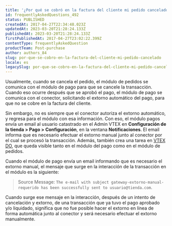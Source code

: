 ```yaml
---
title: '¿Por qué se cobró en la factura del cliente mi pedido cancelado?'
id: frequentlyAskedQuestions_492
status: PUBLISHED
createdAt: 2017-04-27T22:34:48.023Z
updatedAt: 2023-03-20T21:28:24.133Z
publishedAt: 2023-03-20T21:28:24.133Z
firstPublishedAt: 2017-04-27T23:02:22.399Z
contentType: frequentlyAskedQuestion
productTeam: Post-purchase
author: authors_84
slug: por-que-se-cobro-en-la-factura-del-cliente-mi-pedido-cancelado
locale: es
legacySlug: por-que-se-cobro-en-la-factura-del-cliente-mi-pedido-cancelado
---
```


Usualmente, cuando se cancela el pedido, el módulo de pedidos se comunica con el módulo de pago para que se cancele la transacción. Cuando eso ocurre después que se aprobó el pago, el módulo de pago se comunica con el conector, solicitando el extorno automático del pago, para que no se cobre en la factura del cliente.

Sin embargo, no es siempre que el conector autoriza el extorno automático, y regresa para el módulo con esa información. Con eso, el módulo pagos envía un email al usuario catastrado en el Admin VTEX en **Configuración de la tienda > Pago > Configuración**, en la ventana **Notificaciones**. El email informa que es necesario efectuar el extorno manual junto al conector por el cual se procesó la transacción. Además, también crea una tarea en [VTEX DO](https://help.vtex.com/es/tutorial/vtex-do-interface--7KMbRL4OslN8DTX9oiuCiu), que queda visible tanto en el módulo del pago como en el módulo de pedidos.

Cuando el módulo de pago envía un email informando que es necesario el extorno manual, el mensaje que surge en la interacción de la transacción en el módulo es la siguiente: 

> Source Message: `The e-mail with subject gateway-extorno-manual-requerido has been successfully sent to usuario@tienda.com`.

Cuando surge ese mensaje en la interacción, después de un intento de cancelación y extorno, de una transacción que ya tuvo el pago aprobado y/o liquidado, significa que no fue posible hacer el extorno en línea de forma automática junto al conector y será necesario efectuar el extorno manualmente.
